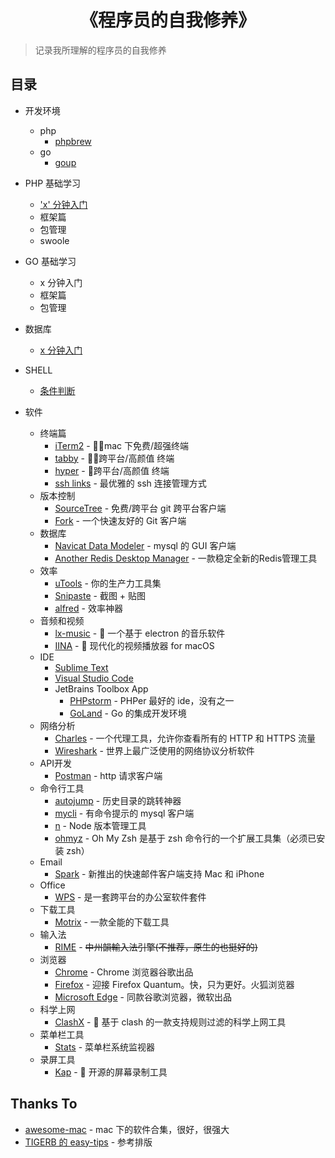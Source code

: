 <h1 align="center">《程序员的自我修养》</h1>

> 记录我所理解的程序员的自我修养

## 目录
- 开发环境
  + php
    * [phpbrew](https://github.com/zhanghuid/everything-i-known/blob/main/php/phpbrew.md)
  + go
    * [goup](https://github.com/owenthereal/goup)

- PHP 基础学习
  - ['x' 分钟入门](https://github.com/zhanghuid/everything-i-known/blob/main/php/learn-php-in-x-minutes.md)
  - 框架篇
  - 包管理
  - swoole

- GO 基础学习
  - x 分钟入门
  - 框架篇
  - 包管理

- 数据库
  - [x 分钟入门](https://github.com/zhanghuid/everything-i-known/blob/main/mysql/learn-mysql-in-x-minutes.md)

- SHELL
  - [条件判断](https://github.com/zhanghuid/everything-i-known/blob/main/shell/condition.md)

- 软件
  - 终端篇
    - [iTerm2](https://iterm2.com/) - :clap::clap:mac 下免费/超强终端
    - [tabby](https://github.com/Eugeny/tabby) - :clap::clap:跨平台/高颜值 终端
    - [hyper](https://github.com/vercel/hyper) - :clap:跨平台/高颜值 终端
    - [ssh links](https://github.com/zhanghuid/everything-i-known/blob/main/config/terminal.md) - 最优雅的 ssh 连接管理方式
  - 版本控制
    - [SourceTree](https://www.sourcetreeapp.com/) - 免费/跨平台 git 跨平台客户端
    - [Fork](https://git-fork.com/) - 一个快速友好的 Git 客户端
  - 数据库
    - [Navicat Data Modeler](https://navicat.com/en/products/navicat-data-modeler) - mysql 的 GUI 客户端
    - [Another Redis Desktop Manager](https://github.com/qishibo/AnotherRedisDesktopManager) - 一款稳定全新的Redis管理工具
  - 效率
    - [uTools](https://u.tools/) - 你的生产力工具集
    - [Snipaste](https://zh.snipaste.com/) - 截图 + 贴图
    - [alfred](https://www.alfredapp.com/) - 效率神器
  - 音频和视频
    - [lx-music](https://github.com/lyswhut/lx-music-desktop) - :clap: 一个基于 electron 的音乐软件
    - [IINA](https://github.com/iina/iina) - :clap: 现代化的视频播放器 for macOS
  - IDE
    - [Sublime Text](https://github.com/zhanghuid/everything-i-known/blob/main/software/sublime.md) 
    - [Visual Studio Code](https://github.com/zhanghuid/everything-i-known/blob/main/software/code.md)
    - JetBrains Toolbox App 
      - [PHPstorm](https://www.jetbrains.com/phpstorm/) - PHPer 最好的 ide，没有之一
      - [GoLand](https://www.jetbrains.com/go/) - Go 的集成开发环境
  - 网络分析
    - [Charles](https://www.charlesproxy.com/) - 一个代理工具，允许你查看所有的 HTTP 和 HTTPS 流量
    - [Wireshark](https://www.wireshark.org/) - 世界上最广泛使用的网络协议分析软件
  - API开发
    - [Postman](https://www.postman.com/downloads/) - http 请求客户端
  - 命令行工具
    - [autojump](https://github.com/wting/autojump) - 历史目录的跳转神器
    - [mycli](https://www.mycli.net/) - 有命令提示的 mysql 客户端
    - [n](https://github.com/tj/n) - Node 版本管理工具
    - [ohmyz](https://ohmyz.sh/) - Oh My Zsh 是基于 zsh 命令行的一个扩展工具集（必须已安装 zsh）
  - Email
    - [Spark](https://sparkmailapp.com/) - 新推出的快速邮件客户端支持 Mac 和 iPhone
  - Office
    - [WPS](https://www.wps.cn/) - 是一套跨平台的办公室软件套件
  - 下载工具
    - [Motrix](https://motrix.app/) - 一款全能的下载工具
  - 输入法
    - [RIME](https://rime.im/) - ~~中州韻輸入法引擎(不推荐，原生的也挺好的)~~
  - 浏览器
    - [Chrome](https://www.google.com/chrome/) - Chrome 浏览器谷歌出品
    - [Firefox](https://www.mozilla.org/zh-CN/firefox/) - 迎接 Firefox Quantum。快，只为更好。火狐浏览器
    - [Microsoft Edge](https://www.microsoft.com/en-us/edge) - 同款谷歌浏览器，微软出品
  - 科学上网
    - [ClashX](https://github.com/yichengchen/clashX) - :clap: 基于 clash 的一款支持规则过滤的科学上网工具
  - 菜单栏工具
    - [Stats](https://github.com/exelban/stats) - 菜单栏系统监视器
  - 录屏工具
    - [Kap](https://github.com/wulkano/Kap) - :clap: 开源的屏幕录制工具

## Thanks To
- [awesome-mac](https://github.com/jaywcjlove/awesome-mac/blob/main/README-zh.md) - mac 下的软件合集，很好，很强大
- [TIGERB 的 easy-tips](https://github.com/TIGERB/easy-tips) - 参考排版